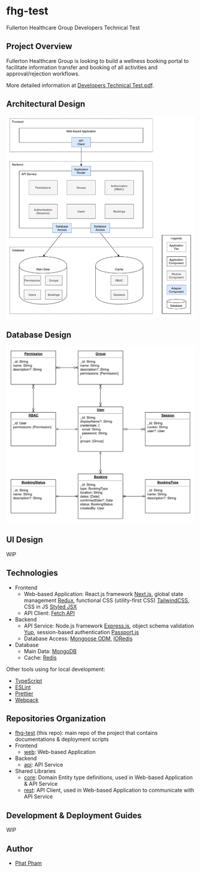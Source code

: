 # fhg-test
Fullerton Healthcare Group Developers Technical Test

## Project Overview
Fullerton Healthcare Group is looking to build a wellness booking portal to facilitate information
transfer and booking of all activities and approval/rejection workflows.

More detailed information at [Developers Technical Test.pdf](/docs/developers-technical-test.pdf).

## Architectural Design
![Architectural Design](docs/architectural-design.png)

## Database Design
![Database Design](docs/database-design.png)

## UI Design
WIP

## Technologies
- Frontend
  - Web-based Application: React.js framework [Next.js](https://nextjs.org), global state management [Redux](https://redux.js.org), functional CSS (utility-first CSS) [TailwindCSS](https://tailwindcss.com), CSS in JS [Styled JSX](https://github.com/vercel/styled-jsx)
  - API Client: [Fetch API](https://developer.mozilla.org/en-US/docs/Web/API/Fetch_API)
- Backend
  - API Service: Node.js framework [Express.js](https://expressjs.com), object schema validation [Yup](https://github.com/jquense/yup), session-based authentication [Passport.js](http://www.passportjs.org)
  - Database Access: [Mongoose ODM](https://mongoosejs.com), [IORedis](https://github.com/luin/ioredis)
- Database
  - Main Data: [MongoDB](https://www.mongodb.com)
  - Cache: [Redis](https://redis.io)

Other tools using for local development:
- [TypeScript](https://www.typescriptlang.org)
- [ESLint](https://eslint.org)
- [Prettier](https://prettier.io)
- [Webpack](https://webpack.js.org)

## Repositories Organization
- [fhg-test](https://github.com/fhg-test/fhg-test) (this repo): main repo of the project that contains documentations & deployment scripts
- Frontend
  - [web](https://github.com/fhg-test/web): Web-based Application
- Backend
  - [api](https://github.com/fhg-test/api): API Service
- Shared Libraries
  - [core](https://github.com/fhg-test/core): Domain Entity type definitions, used in Web-based Application & API Service
  - [rest](https://github.com/fhg-test/rest): API Client, used in Web-based Application to communicate with API Service

## Development & Deployment Guides
WIP

## Author
- [Phat Pham](https://github.com/phatpham9)
